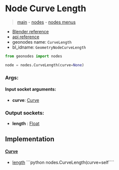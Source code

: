 # Node Curve Length

> [main](../structure.md) - [nodes](nodes.md) - [nodes menus](nodes_menus.md)

- [Blender reference](https://docs.blender.org/manual/en/latest/modeling/geometry_nodes/curve/curve_length.html)
- [api reference](https://docs.blender.org/api/current/bpy.types.GeometryNodeCurveLength.html)
- geonodes name: `CurveLength`
- bl_idname: `GeometryNodeCurveLength`

```python
from geonodes import nodes

node = nodes.CurveLength(curve=None)
```

### Args:

#### Input socket arguments:

- **curve**: [Curve](Curve.md)

### Output sockets:

- **length** : [Float](Float.md)

## Implementation

#### [Curve](Curve.md)

 - [length](Curve.md#length-property) ```python nodes.CurveLength(curve=self````
